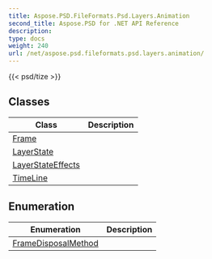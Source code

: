 ```yaml
---
title: Aspose.PSD.FileFormats.Psd.Layers.Animation
second_title: Aspose.PSD for .NET API Reference
description: 
type: docs
weight: 240
url: /net/aspose.psd.fileformats.psd.layers.animation/
---
```

{{< psd/tize >}}


## Classes

| Class | Description |
| --- | --- |
| [Frame](./frame/) |  |
| [LayerState](./layerstate/) |  |
| [LayerStateEffects](./layerstateeffects/) |  |
| [TimeLine](./timeline/) |  |
## Enumeration

| Enumeration | Description |
| --- | --- |
| [FrameDisposalMethod](./framedisposalmethod/) |  |


